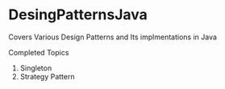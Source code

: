 # DesingPatternsJava
Covers Various Design Patterns and Its implmentations in Java

Completed Topics

1. Singleton
2. Strategy Pattern
